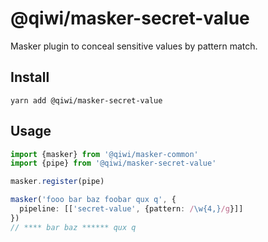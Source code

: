 # @qiwi/masker-secret-value
Masker plugin to conceal sensitive values by pattern match.

## Install
```shell script
yarn add @qiwi/masker-secret-value
```

## Usage
```typescript
import {masker} from '@qiwi/masker-common'
import {pipe} from '@qiwi/masker-secret-value'

masker.register(pipe)

masker('fooo bar baz foobar qux q', {
  pipeline: [['secret-value', {pattern: /\w{4,}/g}]]
})
// **** bar baz ****** qux q
```


